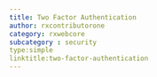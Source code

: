 ```yaml
---
title: Two Factor Authentication 
author: rxcontributorone
category: rxwebcore
subcategory : security
type:simple
linktitle:two-factor-authentication
---
```




